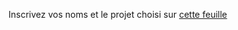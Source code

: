 Inscrivez vos noms et le projet choisi sur [cette feuille](https://univuco-my.sharepoint.com/:x:/g/personal/gconnan_uco_fr/Ed_8h-CyUydHnkQmsP2pqsMBeWxiqP5Tr6Fh3Xfpv897cg?e=i7TZNb)
